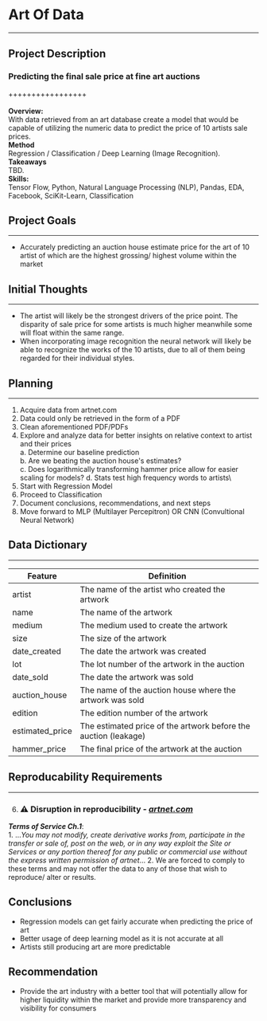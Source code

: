 # Art Of Data
---
## Project Description
### Predicting the final sale price at fine art auctions
+++++++++++++++++\
\
**Overview:**\
With data retrieved from an art database create a model that would be capable of utilizing the numeric data to predict the price of 10 artists
sale prices. \
**Method**\
Regression / Classification / Deep Learning (Image Recognition).\
**Takeaways**\
TBD.\
**Skills:**\
Tensor Flow, Python, Natural Language Processing (NLP), Pandas, EDA, Facebook, SciKit-Learn, Classification

## Project Goals
---
- Accurately predicting an auction house estimate price for the art of 10 artist of which are the highest grossing/ highest volume within the market

## Initial Thoughts
--- 
- The artist will likely be the strongest drivers of the price point. The disparity of sale price for some artists is much higher meanwhile some will float within the same range.
- When incorporating image recognition the neural network will likely be able to recognize the works of the 10 artists, due to all of them being regarded for their individual styles.

## Planning
--- 
1. Acquire data from artnet.com
2. Data could only be retrieved in the form of a PDF
3. Clean aforementioned PDF/PDFs
3. Explore and analyze data for better insights on relative context to artist and their prices\
    a. Determine our baseline prediction\
    b. Are we beating the auction house's estimates?\
    c. Does logarithmically transforming hammer price allow for easier scaling for models?
    d. Stats test high frequency words to artists\ 
4. Start with Regression Model
5. Proceed to Classification
6. Document conclusions, recommendations, and next steps 
7. Move forward to MLP (Multilayer Percepitron) OR CNN (Convultional Neural Network)

## Data Dictionary
--- 
| Feature        | Definition                                   |
| ---            | ---                                          |
| artist  | The name of the artist who created the artwork |
| name | The name of the artwork |
| medium | The medium used to create the artwork |
| size | The size of the artwork |
| date_created | The date the artwork was created |
| lot | The lot number of the artwork in the auction |
| date_sold | The date the artwork was sold |
| auction_house | The name of the auction house where the artwork was sold |
| edition | The edition number of the artwork |
| estimated_price | The estimated price of the artwork before the auction (leakage) |
| hammer_price | The final price of the artwork at the auction |

## Reproducability Requirements
---
6. ### ⚠️ Disruption in reproducibility - [*artnet.com*](http://artnet.com)
***Terms of Service Ch.1***:\
    1. …*You may not modify, create derivative works from, participate in the transfer or sale of, post on the web, or in any way exploit the Site or Services or any portion thereof for any public or commercial use without the express written permission of artnet*…
    2. We are forced to comply to these terms and may not offer the data to any of those that wish to reproduce/ alter or results.

## Conclusions 
- Regression models can get fairly accurate when predicting the price of art
- Better usage of deep learning model as it is not accurate at all
- Artists still producing art are more predictable
## Recommendation
- Provide the art industry with a better tool that will potentially allow for higher liquidity within the market and provide more transparency and visibility for consumers
